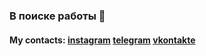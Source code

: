 ### В поиске работы 👋

#### My contacts: [instagram](https://www.instagram.com/sergey.verbin/) [telegram](https://t.me/sergey_verbin/) [vkontakte](https://vk.com/sergey.verbin)
